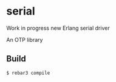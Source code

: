 serial
======

Work in progress new Erlang serial driver

An OTP library

Build
-----

    $ rebar3 compile
